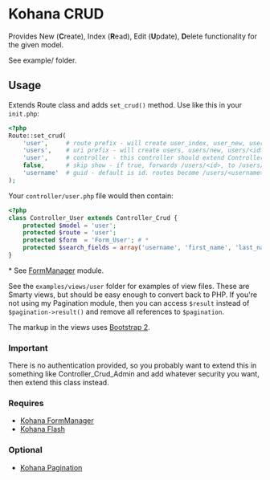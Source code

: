 Kohana CRUD
===========

Provides New (**C**reate), Index (**R**ead), Edit (**U**pdate), **D**elete functionality for the given model.

See example/ folder.

Usage
-----

Extends Route class and adds `set_crud()` method. Use like this in your `init.php`:

```php
<?php
Route::set_crud(
    'user',     # route prefix - will create user_index, user_new, user_edit, user_delete    
    'users',    # uri prefix - will create users, users/new, users/<id>/edit, users/<id>/delete    
    'user',     # controller - this controller should extend Controller_Crud    
    false,      # skip show - if true, forwards /users/<id>, to /users/<id>/edit instead of show route
    'username'  # guid - default is id. routes become /users/<username>/edit, etc 
);
```
Your `controller/user.php` file would then contain:

```php
<?php
class Controller_User extends Controller_Crud {
	protected $model = 'user';
	protected $route = 'user';
	protected $form  = 'Form_User'; # *
	protected $search_fields = array('username', 'first_name', 'last_name', 'email');
}
```

\* See [FormManager](https://github.com/colinbm/kohana-formmanager) module.

See the `examples/views/user` folder for examples of view files. These are Smarty views, but should be easy enough to convert back to PHP. If you're not using my Pagination module, then you can access `$result` instead of `$pagination->result()` and remove all references to `$pagination`.

The markup in the views uses [Bootstrap 2](http://twitter.github.com/bootstrap/).

### Important

There is no authentication provided, so you probably want to extend this in something like Controller_Crud_Admin and add whatever security you want, then extend this class instead.

### Requires

* [Kohana FormManager](https://github.com/colinbm/kohana-formmanager)
* [Kohana Flash](https://github.com/colinbm/kohana-flash)

### Optional
* [Kohana Pagination](https://github.com/colinbm/kohana-pagination)

